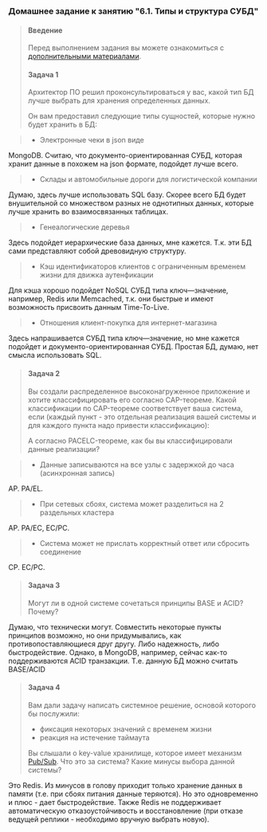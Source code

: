 ### Домашнее задание к занятию "6.1. Типы и структура СУБД"

>#### Введение
>
>Перед выполнением задания вы можете ознакомиться с 
>[дополнительными материалами](https://github.com/netology-code/virt-homeworks/tree/master/additional/README.md).
> 
>
>#### Задача 1
>
>Архитектор ПО решил проконсультироваться у вас, какой тип БД 
>лучше выбрать для хранения определенных данных.
>
>Он вам предоставил следующие типы сущностей, которые нужно будет хранить в БД:
>

>- Электронные чеки в json виде

MongoDB. Считаю, что документо-ориентированная СУБД, которая хранит данные в похожем на json формате, подойдет лучше всего.

>- Склады и автомобильные дороги для логистической компании

Думаю, здесь лучше использовать SQL базу. Скорее всего БД будет внушительной со множеством разных
не однотипных данных, которые лучше хранить во взаимосвязанных таблицах. 

>- Генеалогические деревья

Здесь подойдет иерархические база данных, мне кажется. Т.к. эти БД сами представляют собой древовидную структуру. 

>- Кэш идентификаторов клиентов с ограниченным временем жизни для движка аутенфикации

Для кэша хорошо подойдет NoSQL СУБД типа ключ—значение, например, Redis или Memcached, т.к. они
быстрые и имеют возможность присвоить данным Time-To-Live. 

>- Отношения клиент-покупка для интернет-магазина

Здесь напрашивается СУБД типа ключ—значение, но мне кажется подойдет и документо-ориентированная СУБД.
Простая БД, думаю, нет смысла использовать SQL.

>#### Задача 2
>
>Вы создали распределенное высоконагруженное приложение и хотите классифицировать его согласно 
>CAP-теореме. Какой классификации по CAP-теореме соответствует ваша система, если 
>(каждый пункт - это отдельная реализация вашей системы и для каждого пункта надо привести классификацию):
>
>А согласно PACELC-теореме, как бы вы классифицировали данные реализации?

>- Данные записываются на все узлы с задержкой до часа (асинхронная запись)

AP. PA/EL.

>- При сетевых сбоях, система может разделиться на 2 раздельных кластера

AP. PA/EC, EC/PC.

>- Система может не прислать корректный ответ или сбросить соединение
 
CP. EC/PC.

>#### Задача 3
>
>Могут ли в одной системе сочетаться принципы BASE и ACID? Почему?

Думаю, что технически могут. Совместить некоторые пункты принципов возможно, но они придумывались, 
как противопоставляющиеся друг другу. Либо надежность, либо быстродействие. Однако, в MongoDB, например,
сейчас как-то поддерживаются ACID транзакции. Т.е. данную БД можно считать BASE/ACID

>#### Задача 4
>
>Вам дали задачу написать системное решение, основой которого бы послужили:
>
>- фиксация некоторых значений с временем жизни
>- реакция на истечение таймаута
>
>Вы слышали о key-value хранилище, которое имеет механизм [Pub/Sub](https://habr.com/ru/post/278237/). 
>Что это за система? Какие минусы выбора данной системы?

Это Redis. Из минусов в голову приходит только хранение данных в памяти (т.е. при сбоях питания данные
теряются). Но это одновременно и плюс - дает быстродействие. Также Redis не поддерживает автоматическую
отказоустойчивость и восстановление (при отказе ведущей реплики - необходимо вручную выбрать новую). 

